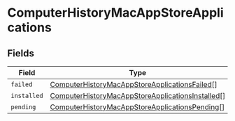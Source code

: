 # ComputerHistoryMacAppStoreApplications


## Fields

| Field                                                                                                                       | Type                                                                                                                        | Required                                                                                                                    | Description                                                                                                                 |
| --------------------------------------------------------------------------------------------------------------------------- | --------------------------------------------------------------------------------------------------------------------------- | --------------------------------------------------------------------------------------------------------------------------- | --------------------------------------------------------------------------------------------------------------------------- |
| `failed`                                                                                                                    | [ComputerHistoryMacAppStoreApplicationsFailed](../../models/shared/computerhistorymacappstoreapplicationsfailed.md)[]       | :heavy_minus_sign:                                                                                                          | N/A                                                                                                                         |
| `installed`                                                                                                                 | [ComputerHistoryMacAppStoreApplicationsInstalled](../../models/shared/computerhistorymacappstoreapplicationsinstalled.md)[] | :heavy_minus_sign:                                                                                                          | N/A                                                                                                                         |
| `pending`                                                                                                                   | [ComputerHistoryMacAppStoreApplicationsPending](../../models/shared/computerhistorymacappstoreapplicationspending.md)[]     | :heavy_minus_sign:                                                                                                          | N/A                                                                                                                         |